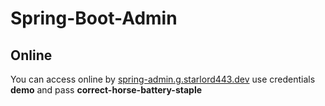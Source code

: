 # Spring-Boot-Admin

## Online

You can access online by [spring-admin.g.starlord443.dev](https://spring-admin.g.starlord443.dev/applications?continue) use credentials **demo** and pass **correct-horse-battery-staple**
